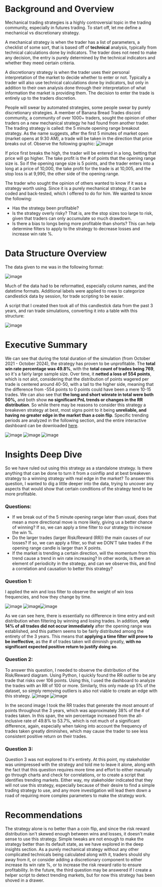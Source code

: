 # Background and Overview
Mechanical trading strategies is a highly controversial topic in the trading community, especially in futures trading. To start off, let me define a mechanical vs discretionary strategy. 

A mechanical strategy is when the trader has a list of parameters, a checklist of some sort, that is based off of **technical** analysis, typically from technical calculations done by indicators. The trader does not need to make any decision, the entry is purely determined by the technical indicators and whether they meed certain criteria. 

A discretionary strategy is when the trader uses their personal interpretation of the market to decide whether to enter or not. Typically a trader will also use technical calculations done by indicators, but only in addition to their own analysis done through their interpretation of what information the market is providing them. The decision to enter the trade is entirely up to the traders discretion. 

People will swear by automated strategies, some people swear by purely discretionary strategies. A member of Banana Bread Trades discord community, a community of over 1000+ traders, sought the opinion of other traders on a new mechanical strategy he had found from another trader. The trading strategy is called: the 5 minute opening range breakout strategy. As the name suggests, after the first 5 minutes of market open (market opens at 9:30 AM), a trade will be taken in the direction that price breaks out of. Observe the following graphic:
![image](https://github.com/user-attachments/assets/1904da44-94b8-47bf-b07a-7d4087d191b2)

If price first breaks the high, the trader will be entered in a long, betting that price will go higher. The take profit is the # of points that the opening range size is. So if the opening range size is 5 points, and the trader enters into a long at a price of 10,000, the take profit for the trade is at 10,005, and the stop loss is at 9,990, the other side of the opening range.

The trader who sought the opinion of others wanted to know if it was a strategy worth using. Since it is a purely mechanical strategy, it can be coded and back-tested, which I offered to do for him. 
We wanted to know the following:
- Has the strategy been profitable?
- Is the strategy overly risky? That is, are the stop sizes too large to risk, given that traders can only accumulate so much drawdown.
- Is there a bias to longs being more profitable than shorts? This can help determine filters to apply to the strategy to decrease losses and increase win rate %.

# Data Structure Overview
The data given to me was in the following format:

![image](https://github.com/user-attachments/assets/eb9b4a0c-8968-4b6f-ba56-481352192179)

Much of the data had to be reformatted, especially column names, and the datetime formats. Additional labels were applied to rows to categorize candlestick data by session, for trade scripting to be easier. 

A script that I created then took all of this candlestick data from the past 3 years, and ran trade simulations, converting it into a table with this structure:

![image](https://github.com/user-attachments/assets/89db1010-578d-41bf-be42-240fb50d8b34)

# Executive Summary
We can see that during the total duration of the simulation (from October 2021 - October 2024), the strategy has proven to be unprofitable. The **total win rate percentage was 49.8%**, with the **total count of trades being 769**, so it's a fairly large sample size. Over time, it **netted a loss of 554 points**, which is not alot, considering that the distribution of points wagered per trade is centered around 40-50, with a tail to the higher side, meaning that the difference from -554 points to 0 points could have been a mere 10-15 trades. We can also see that **the long and short winrate in total were both 50%,** and both show **no significant PnL trends or changes in the RR distribution**. So while there may be reasons to consider this strategy a breakeven strategy at best, most signs point to it being **unreliable, and having no greater edge in the market than a coin flip**. Specific trending periods are analyzed in the following section, and the entire interactive dashboard can be downloaded [here](https://github.com/Saatvik1/Futures-Market-Analysis/blob/main/Analysis/NQ/Zanek5Breakout/IntermediateData/5MORB_Analysis.pbix).

![image](https://github.com/user-attachments/assets/5f0c1127-6cec-49dd-850e-08ed8588ea12)
![image](https://github.com/user-attachments/assets/de2fd626-cb9b-4887-a933-d59a73701caf)
![image](https://github.com/user-attachments/assets/3ac7556a-d0cb-499a-8cec-5fd395a668cc)



# Insights Deep Dive
So we have ruled out using this strategy as a standalone strategy. Is there anything that can be done to turn it from a coinflip and at best breakeven strategy to a winning strategy with real edge in the market? To answer this question, I wanted to dig a little deeper into the data, trying to uncover any aspects that would show that certain conditions of the strategy tend to be more profitable. 
### Questions:
- If we break out of the 5 minute opening range later than usual, does that mean a more directional move is more likely, giving us a better chance of winning? If so, we can apply a time filter to our strategy to increase the win %.
- Do the larger trades (larger Risk/Reward (RR)) the main causes of our losses? If so, we can apply a filter, so that we DON'T take trades if the opening range candle is larger than X points.
- If the market is trending a certain direction, will the momentum from this trend cause a trend in win rate increasing? In other words, is there an element of periodicity in the strategy, and can we observe this, and find a correlation and causation to better this strategy?

### Question 1: 
I applied the win and loss filter to observe the weight of win loss frequencies, and how they change by time.

![image](https://github.com/user-attachments/assets/71f6aad8-3945-4510-b7d7-e60e74aec9da) ![image](https://github.com/user-attachments/assets/aaf09560-1b6e-46ae-86f3-1e6cc09591ce)![image](https://github.com/user-attachments/assets/227f3ae2-97c6-49c0-a4b8-960d57dd1b61)

As we can see here, there is essentially no difference in time entry and exit distribution when filtering by winning and losing trades. In addition, **only 14% of all trades did not occur immediately** after the opening range was established, and this pattern seems to be fairly distributed among the entirety of the 3 years. This means that **applying a time filter will prove to be ineffective**, as the # of trades taken will diminish greatly, **with no significant expected positive return to justify doing so**. 

### Question 2:

To answer this question, I needed to observe the distribution of the Risk/Reward diagram. Using Python, I quickly found the RR outlier to be any trade that risks over 106 points. Using this, I used the dashboard to analyze the trades with an RR of 100 or more. Similarly, this only made up 5% of the dataset, so simply removing outliers is also not viable to create an edge with this strategy. 
![image](https://github.com/user-attachments/assets/d1186ff3-950a-4d2d-9c58-bf9829418d88) ![image](https://github.com/user-attachments/assets/a15e44c6-ec23-4052-8434-974454b9b5f3)

In the second image I took the RR trades that generate the most amount of points throughout the 3 years, which was approximately 38% of the # of trades taken. In this span, the win percentage increased from the all-inclusive rate of 49.8% to 53.7%, which is not much of a significant difference, again, especially when taking into account the frequency of trades taken greatly diminishes, which may cause the trader to see less consistent positive return on their trades. 

### Question 3:
Question 3 was not explored to it's entirety. At this point, my stakeholder was unimpressed with the strategy and told me to leave it alone, along with the fact that this question requires more time and effort to either manually go through charts and check for correlations, or to create a script that identifies trending markets. Either way, my stakeholder indicated that they will not use this strategy, especially because of their desire to find a simple trading strategy to use, and any more investigation will lead them down a road of requiring more complex parameters to make the strategy work. 


# Recommendations
The strategy alone is no better than a coin flip, and since the risk reward distribution isn't skewed enough between wins and losses, it doesn't make sense to use this strategy. Simple tweaks are not enough to make the strategy better than its default state, as we have explored in the deep insights section. As a purely mechanical strategy without any other complicated technicals being calculated along with it, traders should shy away from it, or consider adding a discretionary component to either increase its win rate %, or to increase the risk reward ratio to ensure profitability. In the future, the third question may be answered if I create a helper script to detect trending markets, but for now this strategy has been shoved in a drawer. 
